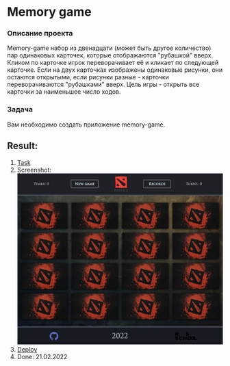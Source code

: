 # Memory game

### Описание проекта
Memory-game набор из двенадцати (может быть другое количество) пар одинаковых карточек, которые отображаются "рубашкой" вверх. Кликом по карточке игрок переворачивает её и кликает по следующей карточке. Если на двух карточках изображены одинаковые рисунки, они остаются открытыми, если рисунки разные - карточки переворачиваются "рубашками" вверх. Цель игры - открыть все карточки за наименьшее число ходов.

### Задача
Вам необходимо создать приложение memory-game.

## Result:
1. [Task](https://github.com/rolling-scopes-school/tasks/blob/master/tasks/js30%23/js30-8.md)
2. Screenshot:
![image](./src/assets/img/Dota-2-memory-game-screenshot.png)
3. [Deploy](https://pavelzabalotny.github.io/rspreschool/dota-2-memory-game/)
4. Done: 21.02.2022
